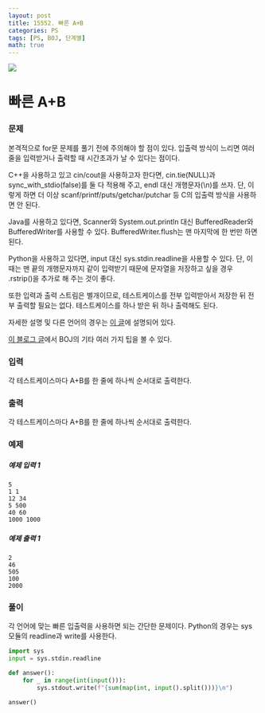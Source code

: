 ```yaml
---
layout: post
title: 15552. 빠른 A+B
categories: PS
tags: [PS, BOJ, 단계별]
math: true
---
```


<img src="https://onlinejudgeimages.s3-ap-northeast-1.amazonaws.com/images/boj-og.png" />

# 빠른 A+B

### 문제

본격적으로 for문 문제를 풀기 전에 주의해야 할 점이 있다. 입출력 방식이 느리면 여러 줄을 입력받거나 출력할 때 시간초과가 날 수 있다는 점이다.

C++을 사용하고 있고 cin/cout을 사용하고자 한다면, cin.tie(NULL)과 sync_with_stdio(false)를 둘 다 적용해 주고, endl 대신 개행문자(\n)를 쓰자. 단, 이렇게 하면 더 이상 scanf/printf/puts/getchar/putchar 등 C의 입출력 방식을 사용하면 안 된다.

Java를 사용하고 있다면, Scanner와 System.out.println 대신 BufferedReader와 BufferedWriter를 사용할 수 있다. BufferedWriter.flush는 맨 마지막에 한 번만 하면 된다.

Python을 사용하고 있다면, input 대신 sys.stdin.readline을 사용할 수 있다. 단, 이때는 맨 끝의 개행문자까지 같이 입력받기 때문에 문자열을 저장하고 싶을 경우 .rstrip()을 추가로 해 주는 것이 좋다.

또한 입력과 출력 스트림은 별개이므로, 테스트케이스를 전부 입력받아서 저장한 뒤 전부 출력할 필요는 없다. 테스트케이스를 하나 받은 뒤 하나 출력해도 된다.

자세한 설명 및 다른 언어의 경우는 <a href="https://www.acmicpc.net/board/view/22716">이 글</a>에 설명되어 있다.

<a href="https://www.acmicpc.net/blog/view/55">이 블로그 글</a>에서 BOJ의 기타 여러 가지 팁을 볼 수 있다.

### 입력

각 테스트케이스마다 A+B를 한 줄에 하나씩 순서대로 출력한다.

### 출력

각 테스트케이스마다 A+B를 한 줄에 하나씩 순서대로 출력한다.

### 예제

##### 예제 입력 1

```
5
1 1
12 34
5 500
40 60
1000 1000
```

##### 예제 출력 1

```
2
46
505
100
2000
```

### 풀이

각 언어에 맞는 빠른 입출력을 사용하면 되는 간단한 문제이다.
Python의 경우는 sys 모듈의 readline과 write를 사용한다.

```python
import sys
input = sys.stdin.readline

def answer():
    for _ in range(int(input())):
        sys.stdout.write(f"{sum(map(int, input().split()))}\n")

answer()

```
